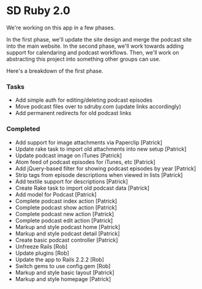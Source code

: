 # SD Ruby 2.0 #

We're working on this app in a few phases.

In the first phase, we'll update the site design and merge the podcast site into the main website. In the second phase, we'll work towards adding support for calendaring and podcast workflows. Then, we'll work on abstracting this project into something other groups can use.

Here's a breakdown of the first phase.

### Tasks ###

- Add simple auth for editing/deleting podcast episodes
- Move podcast files over to sdruby.com (update links accordingly)
- Add permanent redirects for old podcast links

### Completed ###
- Add support for image attachments via Paperclip [Patrick]
- Update rake task to import old attachments into new setup [Patrick]
- Update podcast image on iTunes [Patrick]
- Atom feed of podcast episodes for iTunes, etc [Patrick]
- Add jQuery-based filter for showing podcast episodes by year [Patrick]
- Strip tags from episode descriptions when viewed in lists [Patrick]
- Add textile support for descriptions [Patrick]
- Create Rake task to import old podcast data [Patrick]
- Add model for Podcast [Patrick]
- Complete podcast index action [Patrick]
- Complete podcast show action [Patrick]
- Complete podcast new action [Patrick]
- Complete podcast edit action [Patrick]
- Markup and style podcast home [Patrick]
- Markup and style podcast detail [Patrick]
- Create basic podcast controller [Patrick]
- Unfreeze Rails [Rob]
- Update plugins [Rob]
- Update the app to Rails 2.2.2 [Rob]
- Switch gems to use config.gem [Rob]
- Markup and style basic layout [Patrick]
- Markup and style homepage [Patrick]
